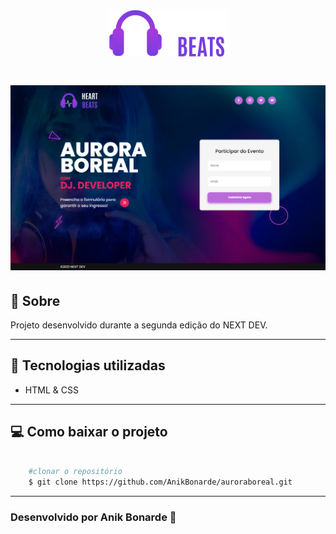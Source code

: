 <h1 align="center">
    <img src="img/logo-190x75.png">
</h1>

<h1>
    <img src="img/final.png">
</h1>

## 🧾 Sobre

Projeto desenvolvido durante a segunda edição do NEXT DEV.

---

## 🚀 Tecnologias utilizadas

- HTML & CSS

---

## 💻  Como baixar o projeto

```bash

    #clonar o repositório
    $ git clone https://github.com/AnikBonarde/auroraboreal.git

```
---

### Desenvolvido por Anik Bonarde 🌻

